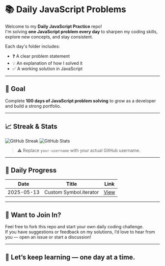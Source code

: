 # 📚 Daily JavaScript Problems

Welcome to my **Daily JavaScript Practice** repo!  
I'm solving **one JavaScript problem every day** to sharpen my coding skills, explore new concepts, and stay consistent.

Each day's folder includes:
- ❓ A clear problem statement
- 💡 An explanation of how I solved it
- ✅ A working solution in JavaScript

---

## 🎯 Goal

Complete **100 days of JavaScript problem solving** to grow as a developer and build a strong portfolio.

---

## 📈 Streak & Stats

![GitHub Streak](https://github-readme-streak-stats.herokuapp.com?user=igagandeep95&theme=default&hide_border=true)
![GitHub Stats](https://github-readme-stats.vercel.app/api?username=igagandeep95&show_icons=true&theme=default)

> ⚠️ Replace `your-username` with your actual GitHub username.

---

## 📅 Daily Progress

| Date       | Title                     | Link                     |
|------------|---------------------------|--------------------------|
| 2025-05-13 | Custom Symbol.iterator    | [View](2025-05-13/)      |

---

## 🙌 Want to Join In?

Feel free to fork this repo and start your own daily coding challenge.  
If you have suggestions or feedback on my solutions, I’d love to hear from you — open an issue or start a discussion!

---

## 🧠 Let’s keep learning — one day at a time.

